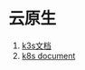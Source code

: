 # 云原生

1. [k3s文档](https://docs.rancher.cn/docs/k3s/_index)
2. [k8s document](https://kubernetes.io/zh/)
